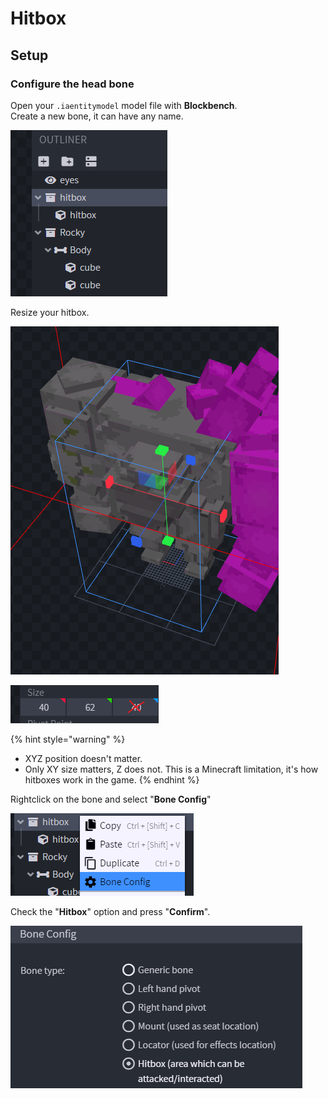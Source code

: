 # Hitbox

## Setup

### Configure the head bone

Open your `.iaentitymodel` model file with **Blockbench**.\
Create a new bone, it can have any name.

![](<../../../../.gitbook/assets/image (137).png>)

Resize your hitbox.



![](<../../../../.gitbook/assets/image (144).png>)

![](<../../../../.gitbook/assets/image (61).png>)

{% hint style="warning" %}
* XYZ position doesn't matter.
* Only XY size matters, Z does not. This is a Minecraft limitation, it's how hitboxes work in the game.
{% endhint %}

Rightclick on the bone and select "**Bone Config**"

![](<../../../../.gitbook/assets/image (80).png>)

Check the "**Hitbox**" option and press "**Confirm**".

![](<../../../../.gitbook/assets/image (57).png>)

